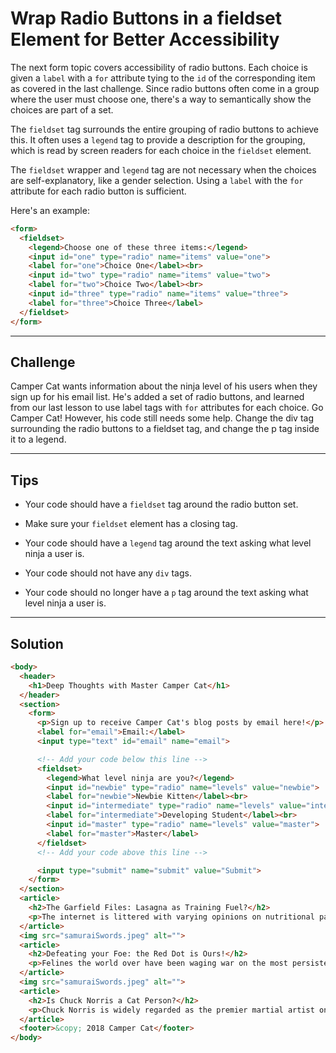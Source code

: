 # Wrap Radio Buttons in a fieldset Element for Better Accessibility

The next form topic covers accessibility of radio buttons. Each choice is given a `label` with a `for` attribute tying to the `id` of the corresponding item as covered in the last challenge. Since radio buttons often come in a group where the user must choose one, there's a way to semantically show the choices are part of a set.

The `fieldset` tag surrounds the entire grouping of radio buttons to achieve this. It often uses a `legend` tag to provide a description for the grouping, which is read by screen readers for each choice in the `fieldset` element.

The `fieldset` wrapper and `legend` tag are not necessary when the choices are self-explanatory, like a gender selection. Using a `label` with the `for` attribute for each radio button is sufficient.

Here's an example:

```html
<form>
  <fieldset>
    <legend>Choose one of these three items:</legend>
    <input id="one" type="radio" name="items" value="one">
    <label for="one">Choice One</label><br>
    <input id="two" type="radio" name="items" value="two">
    <label for="two">Choice Two</label><br>
    <input id="three" type="radio" name="items" value="three">
    <label for="three">Choice Three</label>
  </fieldset>
</form>
```

---

## Challenge

Camper Cat wants information about the ninja level of his users when they sign up for his email list. He's added a set of radio buttons, and learned from our last lesson to use label tags with `for` attributes for each choice. Go Camper Cat! However, his code still needs some help. Change the div tag surrounding the radio buttons to a fieldset tag, and change the p tag inside it to a legend.

---

## Tips

- Your code should have a `fieldset` tag around the radio button set.

- Make sure your `fieldset` element has a closing tag.

- Your code should have a `legend` tag around the text asking what level ninja a user is.

- Your code should not have any `div` tags.

- Your code should no longer have a `p` tag around the text asking what level ninja a user is.

---

## Solution

```html
<body>
  <header>
    <h1>Deep Thoughts with Master Camper Cat</h1>
  </header>
  <section>
    <form>
      <p>Sign up to receive Camper Cat's blog posts by email here!</p>
      <label for="email">Email:</label>
      <input type="text" id="email" name="email">

      <!-- Add your code below this line -->
      <fieldset>
        <legend>What level ninja are you?</legend>
        <input id="newbie" type="radio" name="levels" value="newbie">
        <label for="newbie">Newbie Kitten</label><br>
        <input id="intermediate" type="radio" name="levels" value="intermediate">
        <label for="intermediate">Developing Student</label><br>
        <input id="master" type="radio" name="levels" value="master">
        <label for="master">Master</label>
      </fieldset>
      <!-- Add your code above this line -->

      <input type="submit" name="submit" value="Submit">
    </form>
  </section>
  <article>
    <h2>The Garfield Files: Lasagna as Training Fuel?</h2>
    <p>The internet is littered with varying opinions on nutritional paradigms, from catnip paleo to hairball cleanses. But let's turn our attention to an often overlooked fitness fuel, and examine the protein-carb-NOM trifecta that is lasagna...</p>
  </article>
  <img src="samuraiSwords.jpeg" alt="">
  <article>
    <h2>Defeating your Foe: the Red Dot is Ours!</h2>
    <p>Felines the world over have been waging war on the most persistent of foes. This red nemesis combines both cunning stealth and lightening speed. But chin up, fellow fighters, our time for victory may soon be near...</p>
  </article>
  <img src="samuraiSwords.jpeg" alt="">
  <article>
    <h2>Is Chuck Norris a Cat Person?</h2>
    <p>Chuck Norris is widely regarded as the premier martial artist on the planet, and it's a complete coincidence anyone who disagrees with this fact mysteriously disappears soon after. But the real question is, is he a cat person?...</p>
  </article>
  <footer>&copy; 2018 Camper Cat</footer>
</body>
```